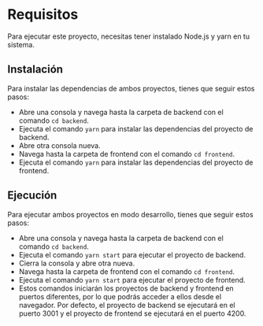 # Requisitos
Para ejecutar este proyecto, necesitas tener instalado Node.js y yarn en tu sistema.

## Instalación
Para instalar las dependencias de ambos proyectos, tienes que seguir estos pasos:

- Abre una consola y navega hasta la carpeta de backend con el comando `cd backend`.
- Ejecuta el comando `yarn` para instalar las dependencias del proyecto de backend.
- Abre otra consola nueva.
- Navega hasta la carpeta de frontend con el comando `cd frontend`.
- Ejecuta el comando `yarn` para instalar las dependencias del proyecto de frontend.
## Ejecución
Para ejecutar ambos proyectos en modo desarrollo, tienes que seguir estos pasos:

- Abre una consola y navega hasta la carpeta de backend con el comando `cd backend`.
- Ejecuta el comando `yarn start` para ejecutar el proyecto de backend.
- Cierra la consola y abre otra nueva.
- Navega hasta la carpeta de frontend con el comando `cd frontend`.
- Ejecuta el comando `yarn start` para ejecutar el proyecto de frontend.
- Estos comandos iniciarán los proyectos de backend y frontend en puertos diferentes, por lo que podrás acceder a ellos desde el navegador. Por defecto, el proyecto de backend se ejecutará en el puerto 3001 y el proyecto de frontend se ejecutará en el puerto 4200.
